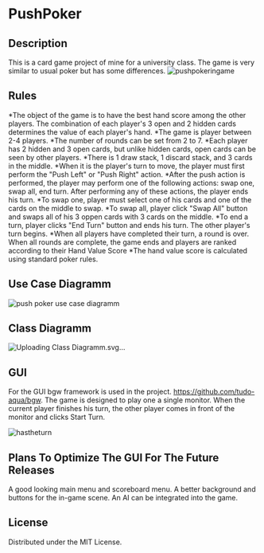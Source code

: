 # PushPoker

## Description
This is a card game project of mine for a university class. The game is very similar to usual poker but has some differences.
![pushpokeringame](https://github.com/denizcaygoz/PushPoker/assets/46894986/af3cd436-959e-40a0-a032-4eac87240537)

## Rules 
*The object of the game is to have the best hand score among the other players. 
The combination of each player's 3 open and 2 hidden cards determines the value of each player's hand.
*The game is player between 2-4 players.
*The number of rounds can be set from 2 to 7.
*Each player has 2 hidden and 3 open cards, but unlike hidden cards, open cards can be seen by other players.
*There is 1 draw stack, 1 discard stack, and 3 cards in the middle.
*When it is the player's turn to move, the player must first perform the "Push Left" or "Push Right" action.
*After the push action is performed, the player may perform one of the following actions: swap one, swap all, end turn. 
After performing any of these actions, the player ends his turn.
*To swap one, player must select one of his cards and one of the cards on the middle to swap.
*To swap all, player click "Swap All" button and swaps all of his 3 oppen cards with 3 cards on the middle.
*To end a turn, player clicks "End Turn" button and ends his turn. The other player's turn begins.
*When all players have completed their turn, a round is over. When all rounds are complete, 
the game ends and players are ranked according to their Hand Value Score
*The hand value score is calculated using standard poker rules.

## Use Case Diagramm
![push poker use case diagramm](https://github.com/denizcaygoz/PushPoker/assets/46894986/140a9195-0ca7-4935-92c6-0fee28394f72)

## Class Diagramm
![Uploading Class Diagramm.svg…]()

## GUI
For the GUI bgw framework is used in the project. https://github.com/tudo-aqua/bgw.
The game is designed to play one a single monitor. When the current player finishes his turn, the other player comes in front of the monitor and clicks Start Turn.

![hastheturn](https://github.com/denizcaygoz/PushPoker/assets/46894986/3fd081e6-6fb6-4c94-ab7b-1830e856f1ca)

## Plans To Optimize The GUI For The Future Releases
A good looking main menu and scoreboard menu.
A better background and buttons for the in-game scene.
An AI can be integrated into the game.

## License
Distributed under the MIT License.



